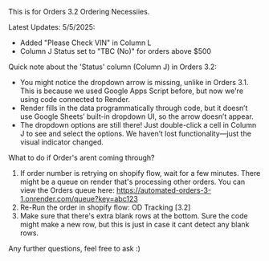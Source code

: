 This is for Orders 3.2 Ordering Necessiies.

Latest Updates:
5/5/2025:
- Added "Please Check VIN" in Column L
- Column J Status set to "TBC (No)" for orders above $500

Quick note about the 'Status' column (Column J) in Orders 3.2:
- You might notice the dropdown arrow is missing, unlike in Orders 3.1. This is because we used Google Apps Script before, but now we're using code connected to Render.
- Render fills in the data programmatically through code, but it doesn’t use Google Sheets’ built-in dropdown UI, so the arrow doesn’t appear.
- The dropdown options are still there! Just double-click a cell in Column J to see and select the options. We haven’t lost functionality—just the visual indicator changed.

What to do if Order's arent coming through?
1. If order number is retrying on shopify flow, wait for a few minutes. There might be a queue on render that's processing other orders.
   You can view the Orders queue here: https://automated-orders-3-1.onrender.com/queue?key=abc123
2. Re-Run the order in shopify flow: OD Tracking [3.2]
3. Make sure that there's extra blank rows at the bottom. Sure the code might make a new row, but this is just in case it cant detect any blank rows.

Any further questions, feel free to ask :)
